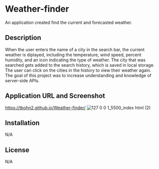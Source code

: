 # Weather-finder

An application created find the current and forecasted weather.

## Description

When the user enters the name of a city in the search bar, the current weather is diplayed, including the temperature, wind speed, percent humidity, and an icon indicating the type of weather. The city that was searched gets added to the search history, which is saved in local storage. The user can click on the cities in the history to view their weather again. The goal of this project was to increase understanding and knowledge of server-side APIs.

## Application URL and Screenshot

 https://tbohn2.github.io/Weather-finder/
 ![127 0 0 1_5500_index html (2)](https://user-images.githubusercontent.com/124842865/229693062-e6005790-6a7d-4cc9-a8ac-04e4aca8a14f.png)


## Installation

N/A

## License

N/A

